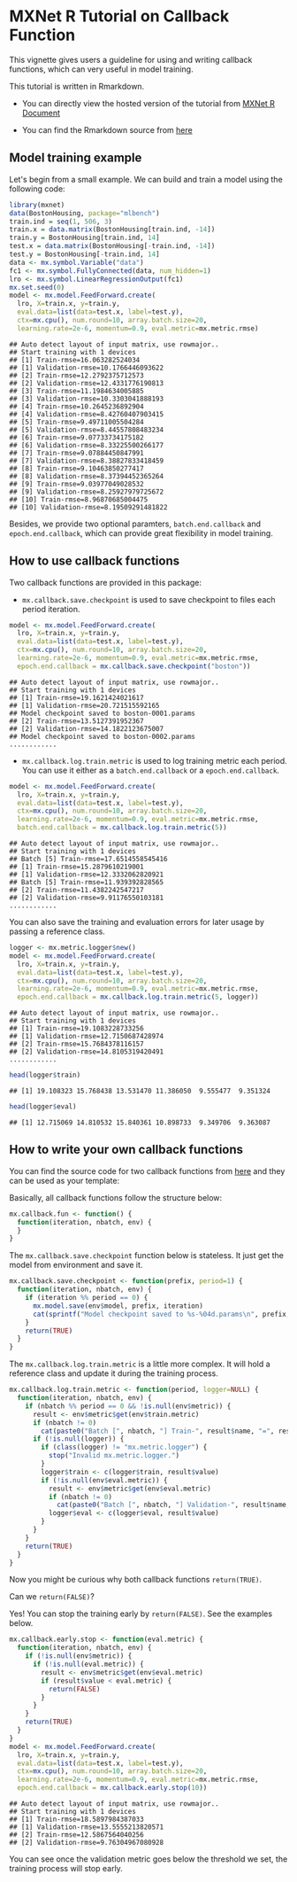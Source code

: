 MXNet R Tutorial on Callback Function
======================================

This vignette gives users a guideline for using and writing callback functions,
which can very useful in model training.

This tutorial is written in Rmarkdown.

- You can directly view the hosted version of the tutorial from [MXNet R Document](http://mxnet.readthedocs.org/en/latest/R-package/CallbackFunctionTutorial.html)

- You can find the Rmarkdown source from [here](https://github.com/dmlc/mxnet/blob/master/R-package/vignettes/CallbackFunctionTutorial.Rmd)

Model training example
----------

Let's begin from a small example. We can build and train a model using the following code:


```r
library(mxnet)
data(BostonHousing, package="mlbench")
train.ind = seq(1, 506, 3)
train.x = data.matrix(BostonHousing[train.ind, -14])
train.y = BostonHousing[train.ind, 14]
test.x = data.matrix(BostonHousing[-train.ind, -14])
test.y = BostonHousing[-train.ind, 14]
data <- mx.symbol.Variable("data")
fc1 <- mx.symbol.FullyConnected(data, num_hidden=1)
lro <- mx.symbol.LinearRegressionOutput(fc1)
mx.set.seed(0)
model <- mx.model.FeedForward.create(
  lro, X=train.x, y=train.y,
  eval.data=list(data=test.x, label=test.y),
  ctx=mx.cpu(), num.round=10, array.batch.size=20,
  learning.rate=2e-6, momentum=0.9, eval.metric=mx.metric.rmse)
```

```
## Auto detect layout of input matrix, use rowmajor..
## Start training with 1 devices
## [1] Train-rmse=16.063282524034
## [1] Validation-rmse=10.1766446093622
## [2] Train-rmse=12.2792375712573
## [2] Validation-rmse=12.4331776190813
## [3] Train-rmse=11.1984634005885
## [3] Validation-rmse=10.3303041888193
## [4] Train-rmse=10.2645236892904
## [4] Validation-rmse=8.42760407903415
## [5] Train-rmse=9.49711005504284
## [5] Validation-rmse=8.44557808483234
## [6] Train-rmse=9.07733734175182
## [6] Validation-rmse=8.33225500266177
## [7] Train-rmse=9.07884450847991
## [7] Validation-rmse=8.38827833418459
## [8] Train-rmse=9.10463850277417
## [8] Validation-rmse=8.37394452365264
## [9] Train-rmse=9.03977049028532
## [9] Validation-rmse=8.25927979725672
## [10] Train-rmse=8.96870685004475
## [10] Validation-rmse=8.19509291481822
```

Besides, we provide two optional paramters, `batch.end.callback` and `epoch.end.callback`, which can provide great flexibility in model training.

How to use callback functions
---------

Two callback functions are provided in this package:

- `mx.callback.save.checkpoint` is used to save checkpoint to files each period iteration.


```r
model <- mx.model.FeedForward.create(
  lro, X=train.x, y=train.y,
  eval.data=list(data=test.x, label=test.y),
  ctx=mx.cpu(), num.round=10, array.batch.size=20,
  learning.rate=2e-6, momentum=0.9, eval.metric=mx.metric.rmse,
  epoch.end.callback = mx.callback.save.checkpoint("boston"))
```

```
## Auto detect layout of input matrix, use rowmajor..
## Start training with 1 devices
## [1] Train-rmse=19.1621424021617
## [1] Validation-rmse=20.721515592165
## Model checkpoint saved to boston-0001.params
## [2] Train-rmse=13.5127391952367
## [2] Validation-rmse=14.1822123675007
## Model checkpoint saved to boston-0002.params
............
```


- `mx.callback.log.train.metric` is used to log training metric each period. You can use it either as a `batch.end.callback` or a
`epoch.end.callback`.


```r
model <- mx.model.FeedForward.create(
  lro, X=train.x, y=train.y,
  eval.data=list(data=test.x, label=test.y),
  ctx=mx.cpu(), num.round=10, array.batch.size=20,
  learning.rate=2e-6, momentum=0.9, eval.metric=mx.metric.rmse,
  batch.end.callback = mx.callback.log.train.metric(5))
```

```
## Auto detect layout of input matrix, use rowmajor..
## Start training with 1 devices
## Batch [5] Train-rmse=17.6514558545416
## [1] Train-rmse=15.2879610219001
## [1] Validation-rmse=12.3332062820921
## Batch [5] Train-rmse=11.939392828565
## [2] Train-rmse=11.4382242547217
## [2] Validation-rmse=9.91176550103181
............
```

You can also save the training and evaluation errors for later usage by passing a reference class.


```r
logger <- mx.metric.logger$new()
model <- mx.model.FeedForward.create(
  lro, X=train.x, y=train.y,
  eval.data=list(data=test.x, label=test.y),
  ctx=mx.cpu(), num.round=10, array.batch.size=20,
  learning.rate=2e-6, momentum=0.9, eval.metric=mx.metric.rmse,
  epoch.end.callback = mx.callback.log.train.metric(5, logger))
```

```
## Auto detect layout of input matrix, use rowmajor..
## Start training with 1 devices
## [1] Train-rmse=19.1083228733256
## [1] Validation-rmse=12.7150687428974
## [2] Train-rmse=15.7684378116157
## [2] Validation-rmse=14.8105319420491
............
```

```r
head(logger$train)
```

```
## [1] 19.108323 15.768438 13.531470 11.386050  9.555477  9.351324
```

```r
head(logger$eval)
```

```
## [1] 12.715069 14.810532 15.840361 10.898733  9.349706  9.363087
```

How to write your own callback functions
----------

You can find the source code for two callback functions from [here](https://github.com/dmlc/mxnet/blob/master/R-package/R/callback.R) and they can be used as your template:

Basically, all callback functions follow the structure below:


```r
mx.callback.fun <- function() {
  function(iteration, nbatch, env) {
  }
}
```

The `mx.callback.save.checkpoint` function below is stateless. It just get the model from environment and save it.


```r
mx.callback.save.checkpoint <- function(prefix, period=1) {
  function(iteration, nbatch, env) {
    if (iteration %% period == 0) {
      mx.model.save(env$model, prefix, iteration)
      cat(sprintf("Model checkpoint saved to %s-%04d.params\n", prefix, iteration))
    }
    return(TRUE)
  }
}
```

The `mx.callback.log.train.metric` is a little more complex. It will hold a reference class and update it during the training
process.


```r
mx.callback.log.train.metric <- function(period, logger=NULL) {
  function(iteration, nbatch, env) {
    if (nbatch %% period == 0 && !is.null(env$metric)) {
      result <- env$metric$get(env$train.metric)
      if (nbatch != 0)
        cat(paste0("Batch [", nbatch, "] Train-", result$name, "=", result$value, "\n"))
      if (!is.null(logger)) {
        if (class(logger) != "mx.metric.logger") {
          stop("Invalid mx.metric.logger.")
        }
        logger$train <- c(logger$train, result$value)
        if (!is.null(env$eval.metric)) {
          result <- env$metric$get(env$eval.metric)
          if (nbatch != 0)
            cat(paste0("Batch [", nbatch, "] Validation-", result$name, "=", result$value, "\n"))
          logger$eval <- c(logger$eval, result$value)
        }
      }
    }
    return(TRUE)
  }
}
```

Now you might be curious why both callback functions `return(TRUE)`.

Can we `return(FALSE)`?

Yes! You can stop the training early by `return(FALSE)`. See the examples below.


```r
mx.callback.early.stop <- function(eval.metric) {
  function(iteration, nbatch, env) {
    if (!is.null(env$metric)) {
      if (!is.null(eval.metric)) {
        result <- env$metric$get(env$eval.metric)
        if (result$value < eval.metric) {
          return(FALSE)
        }
      }
    }
    return(TRUE)
  }
}
model <- mx.model.FeedForward.create(
  lro, X=train.x, y=train.y,
  eval.data=list(data=test.x, label=test.y),
  ctx=mx.cpu(), num.round=10, array.batch.size=20,
  learning.rate=2e-6, momentum=0.9, eval.metric=mx.metric.rmse,
  epoch.end.callback = mx.callback.early.stop(10))
```

```
## Auto detect layout of input matrix, use rowmajor..
## Start training with 1 devices
## [1] Train-rmse=18.5897984387033
## [1] Validation-rmse=13.5555213820571
## [2] Train-rmse=12.5867564040256
## [2] Validation-rmse=9.76304967080928
```

You can see once the validation metric goes below the threshold we set, the training process will stop early.
